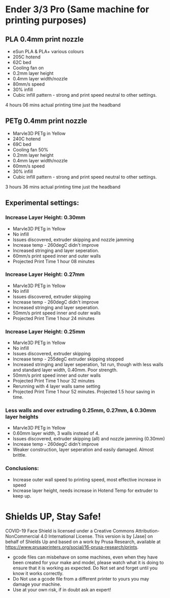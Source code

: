 # Ender 3/3 Pro (Same machine for printing purposes) 

## PLA 0.4mm print nozzle 
* eSun PLA & PLA+ various colours
* 205C hotend
* 62C bed
* Cooling fan on
* 0.2mm layer height
* 0.4mm layer width/nozzle
* 80mm/s speed
* 30% infill
* Cubic infill pattern - strong and print speed neutral to other settings.

4 hours 06 mins actual printing time just the headband

## PETg 0.4mm print nozzle 
* Marvle3D PETg in Yellow
* 240C hotend
* 69C bed
* Cooling fan 50%
* 0.2mm layer height
* 0.4mm layer width/nozzle
* 60mm/s speed
* 30% infill
* Cubic infill pattern - strong and print speed neutral to other settings.

3 hours 36 mins actual printing time just the headband

## Experimental settings:

### Increase Layer Height: 0.30mm
* Marvle3D PETg in Yellow
* No infill
* Issues discovered, extruder skipping and nozzle jamming
* Increase temp - 260degC didn't improve
* Increased stringing and layer seperation.
* 60mm/s print speed inner and outer walls
* Projected Print Time 1 hour 08 minutes

### Increase Layer Height: 0.27mm
* Marvle3D PETg in Yellow
* No infill
* Issues discovered, extruder skipping
* Increase temp - 260degC didn't improve
* Increased stringing and layer seperation.
* 50mm/s print speed inner and outer walls
* Projected Print Time 1 hour 24 minutes

### Increase Layer Height: 0.25mm
* Marvle3D PETg in Yellow
* No infill 
* Issues discovered, extruder skipping
* Increase temp - 255degC extruder skipping stopped
* Increased stringing and layer seperation, 1st run, though with less walls and standard layer width, 0.40mm. Poor strength.
* 50mm/s print speed inner and outer walls
* Projected Print Time 1 hour 32 minutes
* Rerunning with 4 layer walls same setting
* Projected Print Time 1 hour 52 minutes. Projected 1.5 hour saving in time. 

### Less walls and over extruding 0.25mm, 0.27mm, & 0.30mm layer heights
* Marvle3D PETg in Yellow
* 0.60mm layer width, 3 walls instead of 4.
* Issues discovered, extruder skipping (all) and nozzle jamming (0.30mm)
* Increase temp - 260degC didn't improve
* Weaker construction, layer seperation and easily damaged. Almost brittle.


### Conclusions:
* Increase outer wall speed to printing speed, most effective increase in speed
* Increase layer height, needs increase in Hotend Temp for extruder to keep up.



# Shields UP, Stay Safe!

COVID-19 Face Shield is licensed under a Creative Commons Attribution-NonCommercial 4.0 International License. This version is by [Jase] on behalf of Shields Up and based on a work by Prusa Research, available at https://www.prusaprinters.org/social/16-prusa-research/prints.

* gcode files can misbehave on some machines, even when they have been created for your make and model, please watch what it is doing to ensure that it is working as expected. Do Not set and forget until you know it works correctly.
* Do Not use a gcode file from a different printer to yours you may damage your machine.
* Use at your own risk, if in doubt ask an expert!